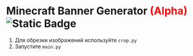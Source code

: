# Minecraft Banner Generator <span style="color:red">(Alpha)</span></small> ![Static Badge](https://img.shields.io/badge/В_разработке!-red)

1. Для обрезки изображений используйте ```crop.py```   
2. Запустите ```main.py```